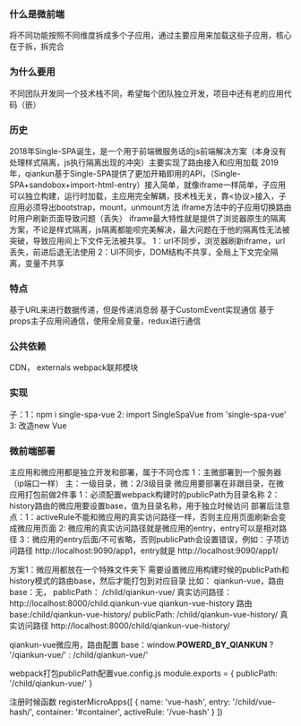 ### 什么是微前端
将不同功能按照不同维度拆成多个子应用，通过主要应用来加载这些子应用，核心在于拆，拆完合

### 为什么要用
不同团队开发同一个技术栈不同，希望每个团队独立开发，项目中还有老的应用代码（嵌）

### 历史
2018年Single-SPA诞生，是一个用于前端微服务话的js前端解决方案（本身没有处理样式隔离，js执行隔离出现的冲突）主要实现了路由接入和应用加载
2019年，qiankun基于Single-SPA提供了更加开箱即用的API，（Single-SPA+sandobox+import-html-entry）接入简单，就像iframe一样简单，子应用可以独立构建，运行时加载，主应用完全解耦，技术栈无关，靠<协议>接入，子应用必须导出bootstrap，mount，unmount方法
iframe方法中的子应用切换路由时用户刷新页面导致问题（丢失）
iframe最大特性就是提供了浏览器原生的隔离方案，不论是样式隔离，js隔离都能呗完美解决，最大问题在于他的隔离性无法被突破，导致应用间上下文件无法被共享。
1：url不同步，浏览器刷新iframe，url丢失，前进后退无法使用
2：UI不同步，DOM结构不共享，全局上下文完全隔离，变量不共享


### 特点
基于URL来进行数据传递，但是传递消息弱
基于CustomEvent实现通信
基于props主子应用间通信，使用全局变量，redux进行通信

### 公共依赖
CDN， externals
webpack联邦模块

### 实现
子：1：npm i single-spa-vue
2: import SingleSpaVue from 'single-spa-vue'
3: 改造new Vue


### 微前端部署
主应用和微应用都是独立开发和部署，属于不同仓库
1：主微部署到一个服务器（ip端口一样）
    主：一级目录，微：2/3级目录
    微应用要部署在非跟目录，在微应用打包前做2件事
    1：必须配置webpack构建时的publicPath为目录名称
    2：history路由的微应用要设置base，值为目录名称，用于独立时候访问
    部署后注意点：1：activeRule不能和微应用的真实访问路径一样，否则主应用页面刷新会变成微应用页面
                 2: 微应用的真实访问路径就是微应用的entry，entry可以是相对路径
                 3：微应用的entry后面/不可省略，否则publicPath会设置错误，例如：子项访问路径 http://localhost:9090/app1，entry就是 http://localhost:9090/app1/
            
方案1：微应用都放在一个特殊文件夹下
需要设置微应用构建时候的publicPath和history模式的路由base，然后才能打包到对应目录
比如：
    qiankun-vue，路由base：无， pablicPath： /child/qiankun-vue/        真实访问路径： http://localhost:8000/child.qiankun-vue
    qiankun-vue-history 路由base:/child/qiankun-vue-history/    publicPath: /child/qiankun-vue-history/   真实访问路径  http://localhost:8000/child/qiankun-vue-history/

qiankun-vue微应用，路由配置
base：window.__POWERD_BY_QIANKUN__ ? '/qiankun-vue/' : /child/qiankun-vue/'

webpack打包publicPath配置vue.config.js
module.exports = {
    publicPath: '/child/qiankun-vue/'
}

注册时候函数
registerMicroApps([
    {
        name: 'vue-hash',
        entry: '/child/vue-hash/',
        container: '#container',
        activeRule: '/vue-hash'
    }
])